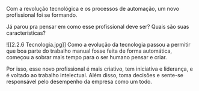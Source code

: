 Com a revolução tecnológica e os processos de automação, um novo profissional foi se formando.

Já parou pra pensar em como esse profissional deve ser? Quais são suas características?

![[2.2.6 Tecnologia.jpg]]
Como a evolução da tecnologia passou a permitir que boa parte do trabalho manual fosse feita de forma automática, começou a sobrar mais tempo para o ser humano pensar e criar.

Por isso, esse novo profissional é mais criativo, tem iniciativa e liderança, e é voltado ao trabalho intelectual. Além disso, toma decisões e sente-se responsável pelo desempenho da empresa como um todo.
